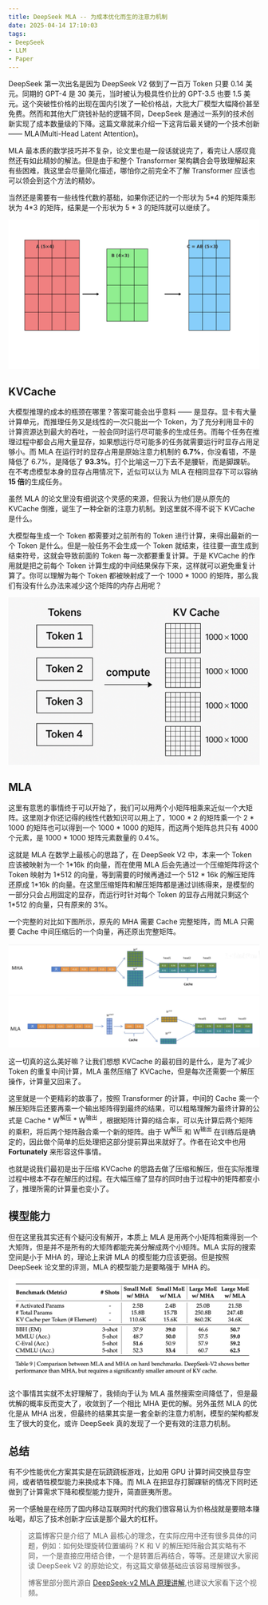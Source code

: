 ```yaml
---
title: DeepSeek MLA -- 为成本优化而生的注意力机制
date: 2025-04-14 17:10:03
tags:
- DeepSeek
- LLM
- Paper
---
```


DeepSeek 第一次出名是因为 DeepSeek V2 做到了一百万 Token 只要 0.14 美元。同期的 GPT-4 是 30 美元，当时被认为极具性价比的 GPT-3.5 也要 1.5 美元。这个突破性价格的出现在国内引发了一轮价格战，大批大厂模型大幅降价甚至免费。然而和其他大厂烧钱补贴的逻辑不同，DeepSeek 是通过一系列的技术创新实现了成本数量级的下降。这篇文章就来介绍一下这背后最关键的一个技术创新 —— MLA(Multi-Head Latent Attention)。

MLA 最本质的数学技巧并不复杂，论文里也是一段话就说完了，看完让人感叹竟然还有如此精妙的解法。但是由于和整个 Transformer 架构耦合会导致理解起来有些困难，我这里会尽量简化描述，哪怕你之前完全不了解 Transformer 应该也可以领会到这个方法的精妙。

当然还是需要有一些线性代数的基础，如果你还记的一个形状为 5\*4 的矩阵乘形状为 4\*3 的矩阵，结果是一个形状为 5 \* 3 的矩阵就可以继续了。

![](../images/20250414233740.png)
## KVCache

大模型推理的成本的瓶颈在哪里？答案可能会出乎意料 —— 是显存。显卡有大量计算单元，而推理任务又是线性的一次只能出一个 Token，为了充分利用显卡的计算资源达到最大的吞吐，一般会同时运行尽可能多的生成任务。而每个任务在推理过程中都会占用大量显存，如果想运行尽可能多的任务就需要运行时显存占用足够小。而 MLA 在运行时的显存占用是原始注意力机制的 **6.7\%**，你没看错，不是降低了 6.7%，是降低了 **93.3\%**。打个比喻这一刀下去不是腰斩，而是脚踝斩。在不考虑模型本身的显存占用情况下，近似可以认为 MLA 在相同显存下可以容纳 **15 倍**的生成任务。

虽然 MLA 的论文里没有细说这个灵感的来源，但我认为他们是从原先的 KVCache 倒推，诞生了一种全新的注意力机制。到这里就不得不说下 KVCache 是什么。

大模型每生成一个 Token 都需要对之前所有的 Token 进行计算，来得出最新的一个 Token 是什么。但是一般任务不会生成一个 Token 就结束，往往要一直生成到结束符号，这就会导致前面的 Token 每一次都要重复计算。于是 KVCache 的作用就是把之前每个 Token 计算生成的中间结果保存下来，这样就可以避免重复计算了。你可以理解为每个 Token 都被映射成了一个 1000 \* 1000 的矩阵，那么我们有没有什么办法来减少这个矩阵的内存占用呢？

![](../images/20250414234534.png)

## MLA

这里有意思的事情终于可以开始了，我们可以用两个小矩阵相乘来近似一个大矩阵。这里刚才你还记得的线性代数知识可以用上了，1000 \* 2 的矩阵乘一个 2 \* 1000 的矩阵也可以得到一个 1000 \* 1000 的矩阵，而这两个矩阵总共只有 4000 个元素，是 1000 \* 1000 矩阵元素数量的 0.4%。

这就是 MLA 在数学上最核心的思路了，在 DeepSeek V2 中，本来一个 Token 应该被映射为一个 1\*16k 的向量，而在使用 MLA 后会先通过一个压缩矩阵将这个 Token 映射为 1\*512 的向量，等到需要的时候再通过一个 512 \* 16k 的解压矩阵还原成 1\*16k 的向量。在这里压缩矩阵和解压矩阵都是通过训练得来，是模型的一部分只会占用固定的显存，而运行时针对每个 Token 的显存占用就只剩这个  1\*512 的向量，只有原来的 3%。

一个完整的对比如下图所示，原先的 MHA 需要 Cache 完整矩阵，而 MLA 只需要 Cache 中间压缩后的一个向量，再还原出完整矩阵。

![](../images/20250415000024.png)
![](../images/20250414235538.png)

这一切真的这么美好嘛？让我们想想 KVCache 的最初目的是什么，是为了减少 Token 的重复中间计算，MLA 虽然压缩了 KVCache，但是每次还需要一个解压操作，计算量又回来了。

这里就是一个更精彩的故事了，按照 Transformer 的计算，中间的 Cache 乘一个解压矩阵后还要再乘一个输出矩阵得到最终的结果，可以粗略理解为最终计算的公式是 Cache * W<sup>解压</sup>  * W<sup>输出</sup> ，根据矩阵计算的结合率，可以先计算后两个矩阵的乘积，将后两个矩阵融合乘一个新的矩阵。由于 W<sup>解压</sup>  和 W<sup>输出</sup> 在训练后是确定的，因此做个简单的后处理把这部分提前算出来就好了。作者在论文中也用 **Fortunately** 来形容这件事情。

也就是说我们最初是出于压缩 KVCache 的思路去做了压缩和解压，但在实际推理过程中根本不存在解压的过程。在大幅压缩了显存的同时由于过程中的矩阵都变小了，推理所需的计算量也变小了。
## 模型能力

但在这里我其实还有个疑问没有解开，本质上 MLA 是用两个小矩阵相乘得到一个大矩阵，但是并不是所有的大矩阵都能完美分解成两个小矩阵。MLA 实际的搜索空间是小于 MHA 的，理论上来讲 MLA 的模型能力应该更弱。但是按照 DeepSeek 论文里的评测，MLA 的模型能力是要略强于 MHA 的。

![](../images/20250415003909.png)

这个事情其实就不太好理解了，我倾向于认为 MLA 虽然搜索空间降低了，但是最优解的概率反而变大了，收敛到了一个相比 MHA 更优的解。另外虽然 MLA 的优化是从 MHA 出发，但最终的结果其实是一套全新的注意力机制，模型的架构都发生了很大的变化，或许 DeepSeek 真的发现了一个更有效的注意力机制。

## 总结

有不少性能优化方案其实是在玩跷跷板游戏，比如用 GPU 计算时间交换显存空间，或者牺牲模型能力来换成本下降。而 MLA 在把显存打脚踝斩的情况下同时还做到了计算需求下降和模型能力提升，简直匪夷所思。

另一个感触是在经历了国内移动互联网时代的我们很容易认为价格战就是要赔本赚吆喝，却忘了技术创新才应该是那个最大的杠杆。

> 这篇博客只是介绍了 MLA 最核心的理念，在实际应用中还有很多具体的问题，例如：如何处理旋转位置编码？K 和 V 的解压矩阵融合其实略有不同，一个是直接应用结合律，一个是转置后再结合，等等。还是建议大家阅读 DeepSeek V2 的原始论文，有这篇文章做基础应该容易理解很多。
> 
> 博客里部分图片源自 [DeepSeek-v2 MLA 原理讲解](https://www.bilibili.com/video/BV1BYXRYWEMj/),也建议大家看下这个视频。